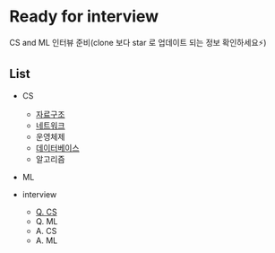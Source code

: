 # Ready for interview

CS and ML 인터뷰 준비(clone 보다 star 로 업데이트 되는 정보 확인하세요:zap:)

## List

* CS
  * [자료구조](https://github.com/roche-MH/Ready_for_interview/tree/master/DataStructure)
  * [네트워크](https://github.com/roche-MH/Ready_for_interview/tree/master/Network)
  * 운영체제
  * [데이터베이스](https://github.com/roche-MH/Ready_for_interview/blob/master/DB/Readme.md)
  * 알고리즘
* ML


* interview
  * [Q. CS](https://github.com/roche-MH/Ready_for_interview/tree/master/Q.%20CS)
  * Q. ML
  *  A. CS
  *  A. ML 
